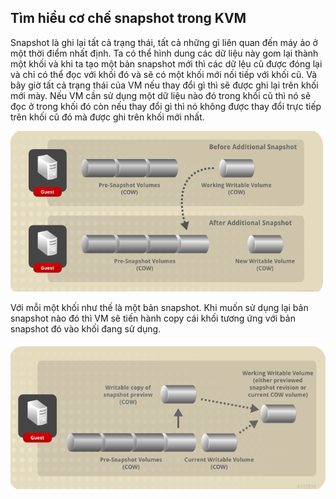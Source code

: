 ## Tìm hiểu cơ chế snapshot trong KVM

Snapshot là ghi lại tất cả trạng thái, tất cả những gì liên quan đến máy ảo ở một thời điểm nhất định. Ta có thể hình dung các dữ liệu này gom lại thành một khối và khi ta tạo một bản snapshot mới thì các dữ lệu cũ được đóng lại và chỉ có thể đọc với khối đó và sẽ có một khối mới nối tiếp với khối cũ. Và bây giờ tất cả trạng thái của VM nếu thay đổi gì thì sẽ được ghi lại trên khối mới mày. Nếu VM cần sử dụng một dữ liệu nào đó trong khối cũ thì nó sẽ đọc ở trong khối đó còn nếu thay đổi gì thì nó không được thay đổi trực tiếp trên khối cũ đó mà được ghi trên khối mới nhất.

![](https://github.com/niemdinhtrong/NIEMDT/blob/master/KVM/images/snapshot/1.png)

Với mỗi một khối như thế là một bản snapshot. Khi muốn sử dụng lại bản snapshot nào đó thì VM sẽ tiến hành copy cái khối tương ứng với bản snapshot đó vào khối đang sử dụng.

![](https://github.com/niemdinhtrong/NIEMDT/blob/master/KVM/images/snapshot/2.png)